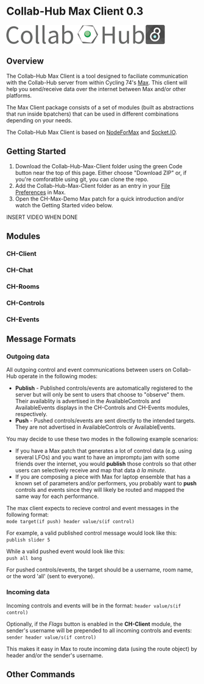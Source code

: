 # Collab-Hub Max Client 0.3

<img src="/img/CH-Title.png" alt="Collab-Hub Logo" height="50"/>    <img src="/img/Max-Logo.png" alt="Max Logo" height="50"/>

## Overview

The Collab-Hub Max Client is a tool designed to faciliate communication with the Collab-Hub server from within Cycling 74's [Max](https://cycling74.com/products/max). This client will help you send/receive data over the internet between Max and/or other platforms.

The Max Client package consists of a set of modules (built as abstractions that run inside bpatchers) that can be used in different combinations depending on your needs. 

The Collab-Hub Max Client is based on [NodeForMax](https://docs.cycling74.com/nodeformax/api/) and [Socket.IO](https://socket.io). 

## Getting Started

1. Download the Collab-Hub-Max-Client folder using the green Code button near the top of this page. Either choose "Download ZIP" or, if you're comforatble using git, you can clone the repo.
2. Add the Collab-Hub-Max-Client folder as an entry in your [File Preferences](https://docs.cycling74.com/max7/vignettes/file_preferences_window) in Max.
3. Open the CH-Max-Demo Max patch for a quick introduction and/or watch the Getting Started video below.

INSERT VIDEO WHEN DONE

## Modules

### CH-Client
### CH-Chat
### CH-Rooms
### CH-Controls
### CH-Events

## Message Formats

### Outgoing data
All outgoing control and event communications between users on Collab-Hub operate in the following modes:
- **Publish** - Published controls/events are automatically registered to the server but will only be sent to users that choose to "observe" them. Their availablity is advertised in the AvailableControls and AvailableEvents displays in the CH-Controls and CH-Events modules, respectively.
- **Push** - Pushed controls/events are sent directly to the intended targets. They are not advertised in AvailableControls or AvailableEvents.

You may decide to use these two modes in the following example scenarios:
- If you have a Max patch that generates a lot of control data (e.g. using several LFOs) and you want to have an impromptu jam with some friends over the internet, you would **publish** those controls so that other users can selectively receive and map that data *à la minute*.
- If you are composing a piece with Max for laptop ensemble that has a known set of parameters and/or performers, you probably want to **push** controls and events since they will likely be routed and mapped the same way for each performance.

The max client expects to recieve control and event messages in the following format:  
`mode target(if push) header value/s(if control)`

For example, a valid published control message would look like this:  
`publish slider 5`

While a valid pushed event would look like this:  
`push all bang`

For pushed controls/events, the target should be a username, room name, or the word 'all' (sent to everyone).

### Incoming data
Incoming controls and events will be in the format:
`header value/s(if control)`

Optionally, if the *Flags* button is enabled in the **CH-Client** module, the sender's username will be prepended to all incoming controls and events:
`sender header value/s(if control)`

This makes it easy in Max to route incoming data (using the route object) by header and/or the sender's username.

## Other Commands